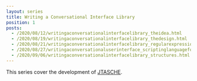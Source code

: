 ```yaml
---
layout: series
title: Writing a Conversational Interface Library
position: 1
posts:
  - /2020/08/12/writingaconversationalinterfacelibrary_theidea.html
  - /2020/08/19/writingaconversationalinterfacelibrary_thedesign.html
  - /2020/08/21/writingaconversationalinterfacelibrary_regularexpressionsforio.html
  - /2020/08/27/writingaconversationaluserinterface_scriptinglanguageforinnerstate.html
  - /2020/09/06/writingaconversationalinterfacelibrary_structures.html
---
```

This series cover the development of <a href="/projects/JTASCHE">JTASCHE</a>.
